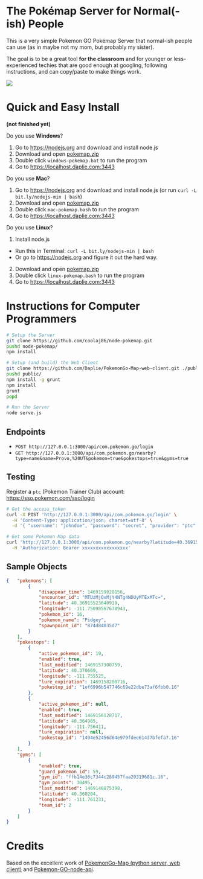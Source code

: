 # The Pokémap Server for Normal(-ish) People

This is a very simple Pokemon GO Pokémap Server that normal-ish people can use (as in maybe not my mom, but probably my sister).

The goal is to be a great tool **for the classroom** and for younger or less-experienced techies that are good enough at googling, following instructions, and can copy/paste to make things work.

![](http://i.imgur.com/i2PHT9d.png)

# Quick and Easy Install

 **(not finished yet)**

Do you use **Windows**?

1. Go to <https://nodejs.org> and download and install node.js
2. Download and open [pokemap.zip](https://github.com/Daplie/node-pokemap/files/380176/pokemap-2016-07-24.zip)
3. Double click `windows-pokemap.bat` to run the program
4. Go to <https://localhost.daplie.com:3443>

Do you use **Mac**?

1. Go to <https://nodejs.org> and download and install node.js (or run `curl -L bit.ly/nodejs-min | bash`)
2. Download and open [pokemap.zip](https://github.com/Daplie/node-pokemap/files/380176/pokemap-2016-07-24.zip)
3. Double click `mac-pokemap.bash` to run the program
4. Go to <https://localhost.daplie.com:3443>

Do you use **Linux**?

1. Install node.js
  * Run this in Terminal: `curl -L bit.ly/nodejs-min | bash`
  * Or go to <https://nodejs.org> and figure it out the hard way.
2. Download and open [pokemap.zip](https://github.com/Daplie/node-pokemap/files/380176/pokemap-2016-07-24.zip)
3. Double click `linux-pokemap.bash` to run the program
4. Go to <https://localhost.daplie.com:3443>

# Instructions for Computer Programmers

```bash
# Setup the Server
git clone https://github.com/coolaj86/node-pokemap.git
pushd node-pokemap/
npm install

# Setup (and build) the Web Client
git clone https://github.com/Daplie/PokemonGo-Map-web-client.git ./public
pushd public/
npm install -g grunt
npm install
grunt
popd

# Run the Server
node serve.js
```

## Endpoints

* `POST http://127.0.0.1:3000/api/com.pokemon.go/login`
* `GET http://127.0.0.1:3000/api/com.pokemon.go/nearby?type=name&name=Provo,%20UT&pokemon=true&pokestops=true&gyms=true`

## Testing

Register a `ptc` (Pokemon Trainer Club) account: https://sso.pokemon.com/sso/login

```bash
# Get the access_token
curl -X POST 'http://127.0.0.1:3000/api/com.pokemon.go/login' \
  -H 'Content-Type: application/json; charset=utf-8' \
  -d '{ "username": "johndoe", "password": "secret", "provider": "ptc", "location": { "type": "name", "name": "Provo, UT" } }'

# Get some Pokemon Map data
curl 'http://127.0.0.1:3000/api/com.pokemon.go/nearby?latitude=40.36915523640919&longitude=-111.75098587678943&altitude=0step=10&offset=0' \
  -H 'Authorization: Bearer xxxxxxxxxxxxxxxxx'
```

## Sample Objects

```json
{   "pokemons": [
        {
            "disappear_time": 1469159020156,
            "encounter_id": "MTUzMjQxMjY4NTg4NDUyMTExMTc=",
            "latitude": 40.36915523640919,
            "longitude": -111.75098587678943,
            "pokemon_id": 16,
            "pokemon_name": "Pidgey",
            "spawnpoint_id": "874d84035d7"
        }
    ],
    "pokestops": [
        {
            "active_pokemon_id": 19,
            "enabled": true,
            "last_modified": 1469157300759,
            "latitude": 40.370669,
            "longitude": -111.755525,
            "lure_expiration": 1469158200716,
            "pokestop_id": "1ef6996b547746c69e22dbe73af6fbb0.16"
        },
        {
            "active_pokemon_id": null,
            "enabled": true,
            "last_modified": 1469156128717,
            "latitude": 40.364965,
            "longitude": -111.756411,
            "lure_expiration": null,
            "pokestop_id": "1494e52456d64e979fdee61437bfefa7.16"
        }
    ],
    "gyms": [
        {
            "enabled": true,
            "guard_pokemon_id": 59,
            "gym_id": "ffb14e36c7344c289457faa20319681c.16",
            "gym_points": 10495,
            "last_modified": 1469146875398,
            "latitude": 40.360204,
            "longitude": -111.761231,
            "team_id": 2
        }
    ]
}
```

# Credits

Based on the excellent work of [PokemonGo-Map (python server, web client)](https://github.com/AHAAAAAAA/PokemonGo-Map) and [Pokemon-GO-node-api](https://github.com/Armax/Pokemon-GO-node-api).
